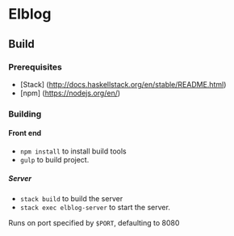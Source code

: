 # Elblog

## Build

### Prerequisites
* [Stack] (http://docs.haskellstack.org/en/stable/README.html)
* [npm] (https://nodejs.org/en/)

### Building

#### Front end
* `npm install` to install build tools
* `gulp` to build project.

##### Server
* `stack build` to build the server
* `stack exec elblog-server` to start the server.

Runs on port specified by `$PORT`, defaulting to 8080

